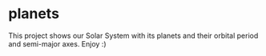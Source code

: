 # planets

This project shows our Solar System with its planets and their orbital period and semi-major axes. Enjoy :)
